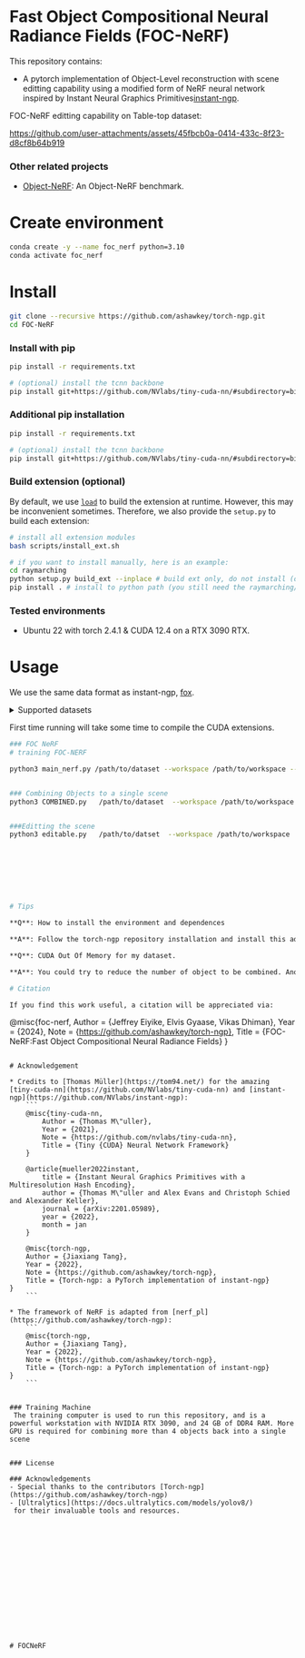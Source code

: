 # Fast Object Compositional Neural Radiance Fields (FOC-NeRF)
This repository contains:
* A pytorch implementation of Object-Level reconstruction with scene editting capability using a modified form of NeRF
neural network inspired by Instant Neural Graphics Primitives[instant-ngp](https://github.com/NVlabs/instant-ngp).



FOC-NeRF editting capability on Table-top dataset:

https://github.com/user-attachments/assets/45fbcb0a-0414-433c-8f23-d8cf8b64b919




### Other related projects

* [Object-NeRF](https://github.com/zju3dv/object_nerf): An Object-NeRF benchmark.

# Create environment
```bash
conda create -y --name foc_nerf python=3.10
conda activate foc_nerf
```

# Install
```bash
git clone --recursive https://github.com/ashawkey/torch-ngp.git
cd FOC-NeRF
```

### Install with pip
```bash
pip install -r requirements.txt

# (optional) install the tcnn backbone
pip install git+https://github.com/NVlabs/tiny-cuda-nn/#subdirectory=bindings/torch
```


### Additional pip installation
```bash
pip install -r requirements.txt

# (optional) install the tcnn backbone
pip install git+https://github.com/NVlabs/tiny-cuda-nn/#subdirectory=bindings/torch
```


### Build extension (optional)
By default, we use [`load`](https://pytorch.org/docs/stable/cpp_extension.html#torch.utils.cpp_extension.load) to build the extension at runtime.
However, this may be inconvenient sometimes.
Therefore, we also provide the `setup.py` to build each extension:
```bash
# install all extension modules
bash scripts/install_ext.sh

# if you want to install manually, here is an example:
cd raymarching
python setup.py build_ext --inplace # build ext only, do not install (only can be used in the parent directory)
pip install . # install to python path (you still need the raymarching/ folder, since this only install the built extension.)
```

### Tested environments
* Ubuntu 22 with torch 2.4.1 & CUDA 12.4 on a RTX 3090 RTX.



# Usage

We use the same data format as instant-ngp, [fox](https://github.com/NVlabs/instant-ngp/tree/master/data/nerf/fox). 


<details>
  <summary> Supported datasets </summary>

  * [Table-top](https://drive.google.com/drive/u/1/folders/11G4Jg7iP85TAJ8SCxPZMhhSFFwjEByys) 


  * [Cube Diorama Dataset](https://github.com/jc211/nerf-cube-diorama-dataset)

</details>

First time running will take some time to compile the CUDA extensions.

```bash
### FOC NeRF 
# training FOC-NERF

python3 main_nerf.py /path/to/dataset --workspace /path/to/workspace --fp16 --tcnn  --iters 30000 --yolo_model /path/to/yoloseg/checkpoint.pt


### Combining Objects to a single scene
python3 COMBINED.py   /path/to/dataset  --workspace /path/to/workspace    --objects_of_interest book cup  --ckpt_dir /path/to/checkpoint


###Editting the scene 
python3 editable.py   /path/to/datset  --workspace /path/to/workspace  --ckpt_dir /path/to/trained_checkpoints  --objects_of_interest book cup  --edit-object book  --offset_x 0.01 --offset_y 0.01 --offset_z 0.60 








# Tips

**Q**: How to install the environment and dependences

**A**: Follow the torch-ngp repository installation and install this additional repository

**Q**: CUDA Out Of Memory for my dataset.

**A**: You could try to reduce the number of object to be combined. Another solution is to manually set `downscale` in `NeRFDataset` to lower the image resolution.

# Citation

If you find this work useful, a citation will be appreciated via:
```
@misc{foc-nerf,
    Author = {Jeffrey Eiyike, Elvis Gyaase, Vikas Dhiman},
    Year = {2024},
    Note = {https://github.com/ashawkey/torch-ngp},
    Title = {FOC-NeRF:Fast Object Compositional Neural Radiance Fields}
}

```

# Acknowledgement

* Credits to [Thomas Müller](https://tom94.net/) for the amazing [tiny-cuda-nn](https://github.com/NVlabs/tiny-cuda-nn) and [instant-ngp](https://github.com/NVlabs/instant-ngp):
    ```
    @misc{tiny-cuda-nn,
        Author = {Thomas M\"uller},
        Year = {2021},
        Note = {https://github.com/nvlabs/tiny-cuda-nn},
        Title = {Tiny {CUDA} Neural Network Framework}
    }

    @article{mueller2022instant,
        title = {Instant Neural Graphics Primitives with a Multiresolution Hash Encoding},
        author = {Thomas M\"uller and Alex Evans and Christoph Schied and Alexander Keller},
        journal = {arXiv:2201.05989},
        year = {2022},
        month = jan
    }

    @misc{torch-ngp,
    Author = {Jiaxiang Tang},
    Year = {2022},
    Note = {https://github.com/ashawkey/torch-ngp},
    Title = {Torch-ngp: a PyTorch implementation of instant-ngp}
}
    ```

* The framework of NeRF is adapted from [nerf_pl](https://github.com/ashawkey/torch-ngp):
    ```
    @misc{torch-ngp,
    Author = {Jiaxiang Tang},
    Year = {2022},
    Note = {https://github.com/ashawkey/torch-ngp},
    Title = {Torch-ngp: a PyTorch implementation of instant-ngp}
}
    ```


### Training Machine 
 The training computer is used to run this repository, and is a powerful workstation with NVIDIA RTX 3090, and 24 GB of DDR4 RAM. More GPU is required for combining more than 4 objects back into a single scene


### License

### Acknowledgements
- Special thanks to the contributors [Torch-ngp](https://github.com/ashawkey/torch-ngp) 
- [Ultralytics](https://docs.ultralytics.com/models/yolov8/)
 for their invaluable tools and resources.





   

      
   

   





# FOCNeRF
